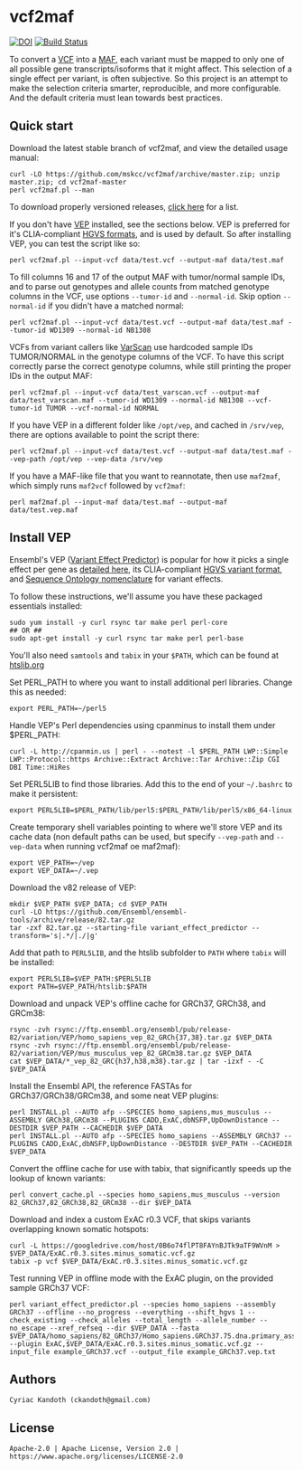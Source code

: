 vcf2maf
=======

[![DOI](https://zenodo.org/badge/doi/10.5281/zenodo.14107.svg)](http://dx.doi.org/10.5281/zenodo.14107) [![Build Status](https://travis-ci.org/mskcc/vcf2maf.svg?branch=master)](https://travis-ci.org/mskcc/vcf2maf)

To convert a [VCF](http://samtools.github.io/hts-specs/) into a [MAF](https://wiki.nci.nih.gov/x/eJaPAQ), each variant must be mapped to only one of all possible gene transcripts/isoforms that it might affect. This selection of a single effect per variant, is often subjective. So this project is an attempt to make the selection criteria smarter, reproducible, and more configurable. And the default criteria must lean towards best practices.

Quick start
-----------

Download the latest stable branch of vcf2maf, and view the detailed usage manual:

    curl -LO https://github.com/mskcc/vcf2maf/archive/master.zip; unzip master.zip; cd vcf2maf-master
    perl vcf2maf.pl --man

To download properly versioned releases, [click here](https://github.com/mskcc/vcf2maf/releases) for a list.

If you don't have [VEP](http://useast.ensembl.org/info/docs/tools/vep/index.html) installed, see the sections below. VEP is preferred for it's CLIA-compliant [HGVS formats](http://www.hgvs.org/mutnomen/recs.html), and is used by default. So after installing VEP, you can test the script like so:

    perl vcf2maf.pl --input-vcf data/test.vcf --output-maf data/test.maf

To fill columns 16 and 17 of the output MAF with tumor/normal sample IDs, and to parse out genotypes and allele counts from matched genotype columns in the VCF, use options `--tumor-id` and `--normal-id`. Skip option `--normal-id` if you didn't have a matched normal:

    perl vcf2maf.pl --input-vcf data/test.vcf --output-maf data/test.maf --tumor-id WD1309 --normal-id NB1308

VCFs from variant callers like [VarScan](http://varscan.sourceforge.net/somatic-calling.html#somatic-output) use hardcoded sample IDs TUMOR/NORMAL in the genotype columns of the VCF. To have this script correctly parse the correct genotype columns, while still printing the proper IDs in the output MAF:

    perl vcf2maf.pl --input-vcf data/test_varscan.vcf --output-maf data/test_varscan.maf --tumor-id WD1309 --normal-id NB1308 --vcf-tumor-id TUMOR --vcf-normal-id NORMAL

If you have VEP in a different folder like `/opt/vep`, and cached in `/srv/vep`, there are options available to point the script there:

    perl vcf2maf.pl --input-vcf data/test.vcf --output-maf data/test.maf --vep-path /opt/vep --vep-data /srv/vep

If you have a MAF-like file that you want to reannotate, then use `maf2maf`, which simply runs `maf2vcf` followed by `vcf2maf`:

    perl maf2maf.pl --input-maf data/test.maf --output-maf data/test.vep.maf

Install VEP
-----------

Ensembl's VEP ([Variant Effect Predictor](http://useast.ensembl.org/info/docs/tools/vep/index.html)) is popular for how it picks a single effect per gene as [detailed here](http://www.ensembl.org/info/docs/tools/vep/script/vep_other.html#pick), its CLIA-compliant [HGVS variant format](http://www.hgvs.org/mutnomen/recs.html), and [Sequence Ontology nomenclature](http://useast.ensembl.org/info/genome/variation/predicted_data.html#consequences) for variant effects.

To follow these instructions, we'll assume you have these packaged essentials installed:

    sudo yum install -y curl rsync tar make perl perl-core
    ## OR ##
    sudo apt-get install -y curl rsync tar make perl perl-base

You'll also need `samtools` and `tabix` in your `$PATH`, which can be found at [htslib.org](http://www.htslib.org/download/)

Set PERL_PATH to where you want to install additional perl libraries. Change this as needed:

    export PERL_PATH=~/perl5

Handle VEP's Perl dependencies using cpanminus to install them under $PERL_PATH:

    curl -L http://cpanmin.us | perl - --notest -l $PERL_PATH LWP::Simple LWP::Protocol::https Archive::Extract Archive::Tar Archive::Zip CGI DBI Time::HiRes

Set PERL5LIB to find those libraries. Add this to the end of your `~/.bashrc` to make it persistent:

    export PERL5LIB=$PERL_PATH/lib/perl5:$PERL_PATH/lib/perl5/x86_64-linux

Create temporary shell variables pointing to where we'll store VEP and its cache data (non default paths can be used, but specify `--vep-path` and `--vep-data` when running vcf2maf oe maf2maf):

    export VEP_PATH=~/vep
    export VEP_DATA=~/.vep

Download the v82 release of VEP:

    mkdir $VEP_PATH $VEP_DATA; cd $VEP_PATH
    curl -LO https://github.com/Ensembl/ensembl-tools/archive/release/82.tar.gz
    tar -zxf 82.tar.gz --starting-file variant_effect_predictor --transform='s|.*/|./|g'

Add that path to `PERL5LIB`, and the htslib subfolder to `PATH` where `tabix` will be installed:

    export PERL5LIB=$VEP_PATH:$PERL5LIB
    export PATH=$VEP_PATH/htslib:$PATH

Download and unpack VEP's offline cache for GRCh37, GRCh38, and GRCm38:

    rsync -zvh rsync://ftp.ensembl.org/ensembl/pub/release-82/variation/VEP/homo_sapiens_vep_82_GRCh{37,38}.tar.gz $VEP_DATA
    rsync -zvh rsync://ftp.ensembl.org/ensembl/pub/release-82/variation/VEP/mus_musculus_vep_82_GRCm38.tar.gz $VEP_DATA
    cat $VEP_DATA/*_vep_82_GRC{h37,h38,m38}.tar.gz | tar -izxf - -C $VEP_DATA

Install the Ensembl API, the reference FASTAs for GRCh37/GRCh38/GRCm38, and some neat VEP plugins:

    perl INSTALL.pl --AUTO afp --SPECIES homo_sapiens,mus_musculus --ASSEMBLY GRCh38,GRCm38 --PLUGINS CADD,ExAC,dbNSFP,UpDownDistance --DESTDIR $VEP_PATH --CACHEDIR $VEP_DATA
    perl INSTALL.pl --AUTO afp --SPECIES homo_sapiens --ASSEMBLY GRCh37 --PLUGINS CADD,ExAC,dbNSFP,UpDownDistance --DESTDIR $VEP_PATH --CACHEDIR $VEP_DATA

Convert the offline cache for use with tabix, that significantly speeds up the lookup of known variants:

    perl convert_cache.pl --species homo_sapiens,mus_musculus --version 82_GRCh37,82_GRCh38,82_GRCm38 --dir $VEP_DATA

Download and index a custom ExAC r0.3 VCF, that skips variants overlapping known somatic hotspots:

    curl -L https://googledrive.com/host/0B6o74flPT8FAYnBJTk9aTF9WVnM > $VEP_DATA/ExAC.r0.3.sites.minus_somatic.vcf.gz
    tabix -p vcf $VEP_DATA/ExAC.r0.3.sites.minus_somatic.vcf.gz

Test running VEP in offline mode with the ExAC plugin, on the provided sample GRCh37 VCF:

    perl variant_effect_predictor.pl --species homo_sapiens --assembly GRCh37 --offline --no_progress --everything --shift_hgvs 1 --check_existing --check_alleles --total_length --allele_number --no_escape --xref_refseq --dir $VEP_DATA --fasta $VEP_DATA/homo_sapiens/82_GRCh37/Homo_sapiens.GRCh37.75.dna.primary_assembly.fa --plugin ExAC,$VEP_DATA/ExAC.r0.3.sites.minus_somatic.vcf.gz --input_file example_GRCh37.vcf --output_file example_GRCh37.vep.txt

Authors
-------

    Cyriac Kandoth (ckandoth@gmail.com)

License
-------

    Apache-2.0 | Apache License, Version 2.0 | https://www.apache.org/licenses/LICENSE-2.0
